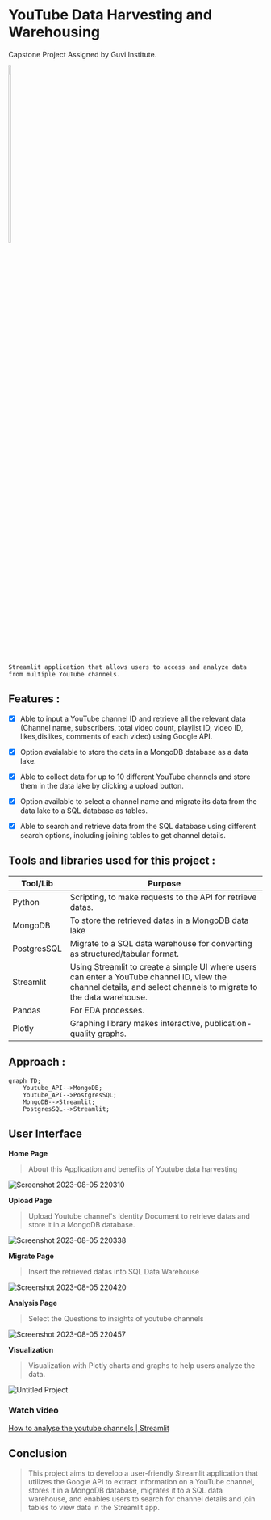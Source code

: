 # YouTube Data Harvesting and Warehousing
Capstone Project Assigned by Guvi Institute.

 <img src="https://wallsdesk.com/wp-content/uploads/2016/06/YouTube-logo-png.png" width="10%" height="30%">

```
Streamlit application that allows users to access and analyze data from multiple YouTube channels.
```


 ## Features :
- [x] Able to input a YouTube channel ID and retrieve all the relevant data (Channel name, subscribers, total video count, playlist ID, video ID, likes,dislikes, comments of each video) using Google API.
  
- [x] Option avaialable to store the data in a MongoDB database as a data lake.

- [x]  Able to collect data for up to 10 different YouTube channels and store them in the data lake by clicking a upload button.
  
- [x]  Option available to select a channel name and migrate its data from the data lake to a SQL database as tables.

 - [x] Able to search and retrieve data from the SQL database using different search options, including joining tables to get channel details.

## Tools and libraries used for this project :

| Tool/Lib | Purpose |
| --- | --- |
| Python | Scripting,  to make requests to the API for retrieve datas. |
| MongoDB | To store the retrieved datas in a MongoDB data lake |
| PostgresSQL | Migrate to a SQL data warehouse for converting as structured/tabular format. |
| Streamlit | Using Streamlit to create a simple UI where users can enter a YouTube channel ID, view the channel details, and select channels to migrate to the data warehouse. |
| Pandas | For EDA processes. |
| Plotly | Graphing library makes interactive, publication-quality graphs. |

## Approach :

```mermaid
graph TD;
    Youtube_API-->MongoDB;
    Youtube_API-->PostgresSQL;
    MongoDB-->Streamlit;
    PostgresSQL-->Streamlit;
```
## User Interface 
__Home Page__

> About this Application and benefits of Youtube data harvesting

![Screenshot 2023-08-05 220310](https://github.com/Vengatesan-K/Youtube-Data-Harvesting-and-Warehousing/assets/128688827/fe6e7d03-5255-45aa-ad99-c913e1cc6b0d)


__Upload Page__

> Upload Youtube channel's Identity Document to retrieve datas and store it in a MongoDB database.

![Screenshot 2023-08-05 220338](https://github.com/Vengatesan-K/Youtube-Data-Harvesting-and-Warehousing/assets/128688827/6f5e9356-185b-4660-bf57-1b596c2603f1)


__Migrate Page__

> Insert the retrieved datas into SQL Data Warehouse 

![Screenshot 2023-08-05 220420](https://github.com/Vengatesan-K/Youtube-Data-Harvesting-and-Warehousing/assets/128688827/4a5c0c5b-93e7-4e95-bbad-8c92ee9c8654)


__Analysis Page__

> Select the Questions to insights of youtube channels

![Screenshot 2023-08-05 220457](https://github.com/Vengatesan-K/Youtube-Data-Harvesting-and-Warehousing/assets/128688827/05f057ca-2880-4fb8-8e4e-e06b20f31121)

__Visualization__

> Visualization with Plotly charts and graphs to help users analyze the data.

![Untitled Project](https://github.com/Vengatesan-K/Youtube-Data-Harvesting-and-Warehousing/assets/128688827/134583d9-4f79-4a25-9ee2-e7472aa74215)

### Watch video

[How to analyse the youtube channels | Streamlit ](https://www.linkedin.com/posts/vengatesan2612_youtubedatascrapping-dataanalysis-youtubeinsights-activity-7083826295435898880--1lW?utm_source=share&utm_medium=member_desktop)


## Conclusion
> This project aims to develop a user-friendly Streamlit application that utilizes the
Google API to extract information on a YouTube channel, stores it in a MongoDB
database, migrates it to a SQL data warehouse, and enables users to search for
channel details and join tables to view data in the Streamlit app.
